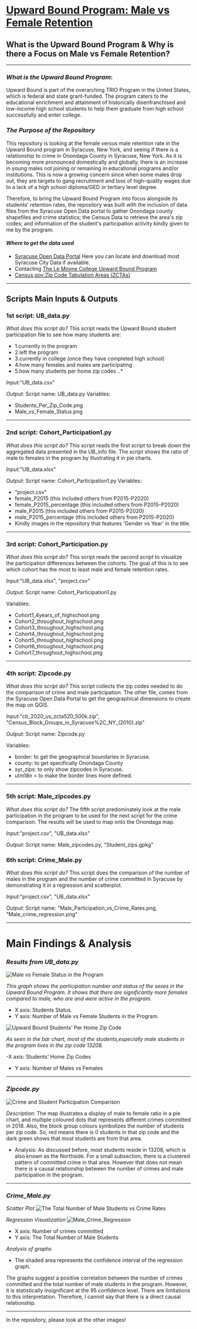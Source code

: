# [Upward Bound Program: Male vs Female Retention](https://github.com/DKBowenx7/Upward_Bound.git)


## **What is the Upward Bound Program & Why is there a Focus on Male vs Female Retention?**

***


### _What is the Upward Bound Program_: 
Upward Bound is part of the overarching TRIO Program in the United States, which is federal and state grant-funded. The program caters to the educational enrichment and attainment of historically disenfranchised and low-income high school students to help them graduate from high school successfully and enter college.
 


### _The Purpose of the Repository_
This repository is looking at the female versus male retention rate in the Upward Bound program in Syracuse, New York, and seeing if there is a relationship to crime in Onondaga County in Syracuse, New York. As it is becoming more pronounced domestically and globally, there is an increase in young males not joining or remaining in educational programs and/or institutions. This is now a growing concern since when some males drop out, they are targets to gang recruitment and loss of high-quality wages due to a lack of a high school diploma/GED or tertiary level degree.

Therefore, to bring the Upward Bound Program into focus alongside its students' retention rates, the repository was built with the inclusion of data files from the Syracuse Open Data portal to gather Onondaga county shapefiles and crime statistics; the Census Data to retrieve the area's zip codes; and information of the student's participation activity kindly given to me by the program.

#### _Where to get the data used_
- [Syracuse Open Data Portal](https://data.syr.gov/)
Here you can locate and download most Syracuse City Data if available.
- Contacting [The Le Moyne College Upward Bound Program](https://www.lemoyne.edu/Academics/Programs-for-High-School-Students/Upward-Bound1#:~:text=The%20Upward%20Bound%20Program%20has,school%20graduation%20to%20college%20enrollment.)
- [Census.gov:Zip Code Tabulation Areas (ZCTAs)](https://www.census.gov/geographies/mapping-files/time-series/geo/cartographic-boundary.2020.html#list-tab-1883739534)


***

## **Scripts Main Inputs & Outputs**

### 1st script: UB_data.py

_What does this script do?_
    This script reads the Upward Bound student participation file to see how many students are:
- 1.currently in the program
- 2.left the program
- 3.currently in college (once they have completed high      school)
- 4.how many females and males are participating
- 5.how many students per home zip codes
     ..*

_Input_:"UB_data.csv"

_Output_:
Script name: UB_data.py
Variables: 
- Students_Per_Zip_Code.png
- Male_vs_Female_Status.png

***
### 2nd script: Cohort_Participation1.py
_What does this script do?_
This script reads the first script to break down the aggregated data presented in the UB_info file. The script shows the ratio of male to females in the program by illustrating it in pie charts.

_Input_:"UB_data.xlsx"

_Output_:
Script name: Cohort_Participation1.py
Variables: 
- "project.csv"
- female_P2015 (this included others from P2015-P2020)
- female_P2015_percentage (this included others from P2015-P2020)
- male_P2015 (this included others from P2015-P2020)
- male_P2015_percentage (this included others from P2015-P2020)
- Kindly images in the repository that features 'Gender vs Year' in the title.


***
### 3rd script: Cohort_Participation.py

_What does this script do?_
This script reads the second script to visualize the participation differences between the cohorts. The goal of this is to see which cohort has the most to least male and female retention rates. 

_Input_:"UB_data.xlsx", "project.csv"

_Output_:
Script name: Cohort_Participation1.py

Variables: 
- Cohort1_4years_of_highschool.png
- Cohort2_throughout_highschool.png
- Cohort3_throughout_highschool.png
- Cohort4_throughout_highschool.png
- Cohort5_throughout_highschool.png
- Cohort6_throughout_highschool.png
- Cohort7_throughout_highschool.png

***
### 4th script: Zipcode.py
_What does this script do?_
This script collects the zip codes needed to do the comparison of crime and male participation. The other file, comes from the Syracuse Open Data Portal to get the geographical dimensions to create the map on QGIS. 

_Input_:"cb_2020_us_zcta520_500k.zip", "Census_Block_Groups_in_Syracuse%2C_NY_(2010).zip"

_Output_:
Script name: Zipcode.py

Variables: 
- border: to get the geographical boundaries in Syracuse.
- county: to get specifically Onondaga County
- syr_zips: to only show zipcodes in Syracuse.
- utm18n = to make the border lines more defined.

***
### 5th script: Male_zipcodes.py
_What does this script do?_
The fifth script predominately look at the male participation in the program to be used for the next script for the crime comparison. The results will be used to map onto the Onondaga map. 

_Input_:"project.csv", "UB_data.xlsx"

_Output_:
Script name: Male_zipcodes.py, "Student_zips.gpkg"
### 6th script: Crime_Male.py
_What does this script do?_
This script does the comparison of the number of males in the program and the number of crime committed in Syracuse by demonstrating it in a regression and scatterplot. 

_Input_:"project.csv", "UB_data.xlsx"

_Output_:
Script name: "Male_Participation_vs_Crime_Rates.png, "Male_crime_regression.png"


***


# **Main Findings & Analysis**


### _Results from UB_data.py_

![Male vs Female Status in the Program](Male_vs_Female_Status.png)

_This graph shows the participation number and status of the sexes in the Upward Bound Program. It shows that there are significantly more females compared to male, who are and were active in the program._

- X axis: Students Status.
- Y axis: Number of Male vs Female Students in the Program.


![Upward Bound Students' Per Home Zip Code](Students_Per_Zip_Code.png)

_As seen in the bar chart, most of the students,especially male students in the program lives in the zip code 13208._

-X axis: Students' Home Zip Codes
- Y axis: Number of Males vs Females


***

### _Zipcode.py_

![Crime and Student Participation Comparison](Crime_Student.png)

_Description:_ The map illustrates a display of male to female ratio in a pie chart, and multiple coloured dots that represents different crimes committed in 2018. Also, the block group colours symbolizes the number of students per zip code. So, red means there is 0 students in that zip code and the dark green shows that most students are from that area. 

- Analysis: As discussed before, most students reside in 13208, which is also known as the Northside. For a small subsection, there is a clustered pattern of committed crime in that area. However that does not mean there is a causal relationship between the number of crimes and male participation in the program. 


***

### _Crime_Male.py_

_Scatter Plot_
![The Total Number of Male Students vs Crime Rates](Male_Participation_vs_Crime_Rates.png)

_Regression Visualization_
![Male_Crime_Regression](Male_crime_regression.png)

- X axis: Number of crimes committed
- Y axis: The Total Number of Male Students

_Analysis of graphs_
- The shaded area represents the confidence interval of the regression graph.

The graphs suggest a positive correlation between the number of crimes committed and the total number of male students in the program. However, it is statistically insignificant at the 95 confidence level. There are limitations to this interpretation. Therefore, I cannot say that there is a direct causal relationship. 

***
In the repository, please look at the other images!

